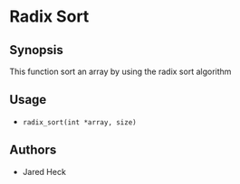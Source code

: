 # Radix Sort

## Synopsis
This function sort an array by using the radix sort algorithm

## Usage
* `radix_sort(int *array, size)`

## Authors
* Jared Heck
